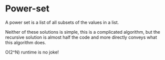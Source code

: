 # Power-set
A power set is a list of all subsets of the values in a list.

Neither of these solutions is simple, this is a complicated algorithm, but the recursive solution is almost half the code and more directly conveys what this algorithm does.

O(2^N) runtime is no joke!
